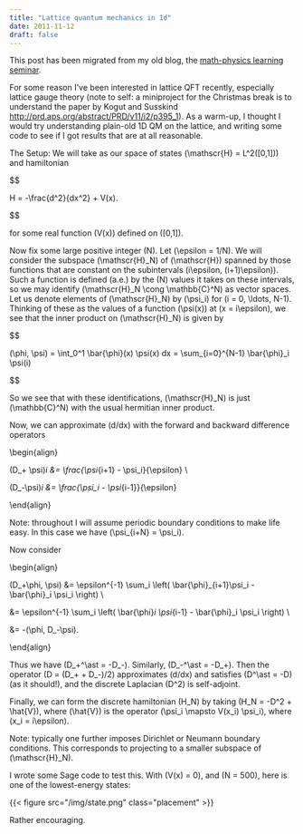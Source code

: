 ```yaml
---
title: "Lattice quantum mechanics in 1d"
date: 2011-11-12
draft: false
---
```


This post has been migrated from my old blog, the [math-physics learning seminar](https://mathphysseminar.blogspot.com/).


For some reason I've been interested in lattice QFT recently, especially lattice gauge theory (note to self: a miniproject for the Christmas break is to understand the paper by Kogut and Susskind http://prd.aps.org/abstract/PRD/v11/i2/p395_1). As a warm-up, I thought I would try understanding plain-old 1D QM on the lattice, and writing some code to see if I got results that are at all reasonable.


The Setup: We will take as our space of states \(\mathscr{H} = L^2([0,1])\) and hamiltonian

$$

H = -\frac{d^2}{dx^2} + V(x).

$$

for some real function \(V(x)\) defined on \([0,1]\).


Now fix some large positive integer \(N\). Let \(\epsilon = 1/N\). We will consider the subspace \(\mathscr{H}_N\) of \(\mathscr{H}\) spanned by those functions that are constant on the subintervals \(i\epsilon, (i+1)\epsilon)\). Such a function is defined (a.e.) by the \(N\) values it takes on these intervals, so we may identify \(\mathscr{H}_N \cong \mathbb{C}^N\) as vector spaces. Let us denote elements of \(\mathscr{H}_N\) by \(\psi_i\) for \(i = 0, \ldots, N-1\). Thinking of these as the values of a function \(\psi(x)\) at \(x = i\epsilon\), we see that the inner product on \(\mathscr{H}_N\) is given by

$$

(\phi, \psi) = \int_0^1 \bar{\phi}(x) \psi(x) dx = \sum_{i=0}^{N-1} \bar{\phi}_i \psi(i)

$$

So we see that with these identifications, \(\mathscr{H}_N\) is just \(\mathbb{C}^N\) with the usual hermitian inner product.


Now, we can approximate \(d/dx\) with the forward and backward difference operators

\begin{align}

(D_+ \psi)_i &amp;= \frac{\psi_{i+1} - \psi_i}{\epsilon} \\

(D_-\psi)_i &amp;= \frac{\psi_i - \psi_{i-1}}{\epsilon}

\end{align}

Note: throughout I will assume periodic boundary conditions to make life easy. In this case we have \(\psi_{i+N} = \psi_i\).

Now consider

\begin{align}

(D_+\phi, \psi) &amp;= \epsilon^{-1} \sum_i \left( \bar{\phi}_{i+1}\psi_i - \bar{\phi}_i \psi_i \right) \\

&amp;= \epsilon^{-1} \sum_i \left( \bar{\phi}_i \psi_{i-1} - \bar{\phi}_i \psi_i \right) \\

&amp;= -(\phi, D_-\psi).

\end{align}

Thus we have \(D_+^\ast = -D_-\). Similarly, \(D_-^\ast = -D_+\). Then the operator \(D = (D_+ + D_-)/2\) approximates \(d/dx\) and satisfies \(D^\ast = -D\) (as it should!), and the discrete Laplacian \(D^2\) is self-adjoint.


Finally, we can form the discrete hamiltonian \(H_N\) by taking \(H_N = -D^2 + \hat{V}\), where \(\hat{V}\) is the operator \(\psi_i \mapsto V(x_i) \psi_i\), where \(x_i = i\epsilon\).


Note: typically one further imposes Dirichlet or Neumann boundary conditions. This corresponds to projecting to a smaller subspace of \(\mathscr{H}_N\).


I wrote some Sage code to test this. With \(V(x) = 0\), and \(N = 500\), here is one of the lowest-energy states:

{{< figure src="/img/state.png" class="placement" >}}

Rather encouraging.


